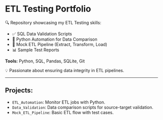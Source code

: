 # ETL Testing Portfolio

🔍 Repository showcasing my ETL Testing skills:
- ✅ SQL Data Validation Scripts
- 🐍 Python Automation for Data Comparison
- 🔧 Mock ETL Pipeline (Extract, Transform, Load)
- 📊 Sample Test Reports

**Tools:** Python, SQL, Pandas, SQLite, Git

💡 Passionate about ensuring data integrity in ETL pipelines.

---

## Projects:
- `ETL_Automation`: Monitor ETL jobs with Python.
- `Data_Validation`: Data comparison scripts for source-target validation.
- `Mock_ETL_Pipeline`: Basic ETL flow with test cases.

